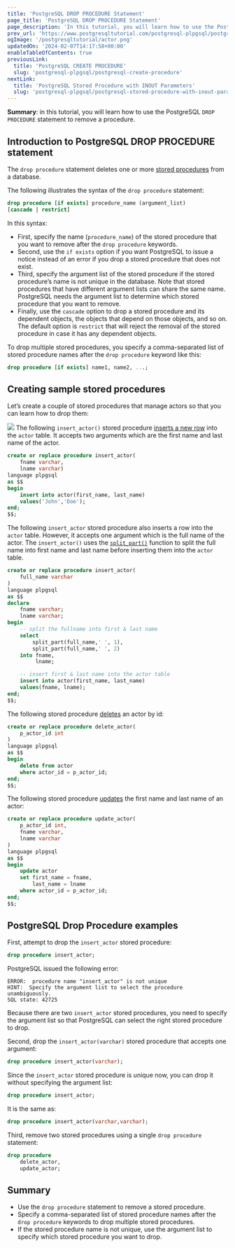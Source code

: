 ```yaml
---
title: 'PostgreSQL DROP PROCEDURE Statement'
page_title: 'PostgreSQL DROP PROCEDURE Statement'
page_description: 'In this tutorial, you will learn how to use the PostgreSQL DROP PROCEDURE statement to remove a procedure.'
prev_url: 'https://www.postgresqltutorial.com/postgresql-plpgsql/postgresql-drop-procedure/'
ogImage: '/postgresqltutorial/actor.png'
updatedOn: '2024-02-07T14:17:58+00:00'
enableTableOfContents: true
previousLink:
  title: 'PostgreSQL CREATE PROCEDURE'
  slug: 'postgresql-plpgsql/postgresql-create-procedure'
nextLink:
  title: 'PostgreSQL Stored Procedure with INOUT Parameters'
  slug: 'postgresql-plpgsql/postgresql-stored-procedure-with-inout-parameters'
---
```


**Summary**: in this tutorial, you will learn how to use the PostgreSQL `DROP PROCEDURE` statement to remove a procedure.

## Introduction to PostgreSQL DROP PROCEDURE statement

The `drop procedure` statement deletes one or more [stored procedures](postgresql-create-procedure) from a database.

The following illustrates the syntax of the `drop procedure` statement:

```sql
drop procedure [if exists] procedure_name (argument_list)
[cascade | restrict]
```

In this syntax:

- First, specify the name (`procedure_name`) of the stored procedure that you want to remove after the `drop procedure` keywords.
- Second, use the `if exists` option if you want PostgreSQL to issue a notice instead of an error if you drop a stored procedure that does not exist.
- Third, specify the argument list of the stored procedure if the stored procedure’s name is not unique in the database. Note that stored procedures that have different argument lists can share the same name. PostgreSQL needs the argument list to determine which stored procedure that you want to remove.
- Finally, use the `cascade` option to drop a stored procedure and its dependent objects, the objects that depend on those objects, and so on. The default option is `restrict` that will reject the removal of the stored procedure in case it has any dependent objects.

To drop multiple stored procedures, you specify a comma\-separated list of stored procedure names after the `drop procedure` keyword like this:

```sql
drop procedure [if exists] name1, name2, ...;
```

## Creating sample stored procedures

Let’s create a couple of stored procedures that manage actors so that you can learn how to drop them:

![](/postgresqltutorial/actor.png)
The following `insert_actor()` stored procedure [inserts a new row](../postgresql-tutorial/postgresql-insert) into the `actor` table. It accepts two arguments which are the first name and last name of the actor.

```sql
create or replace procedure insert_actor(
	fname varchar,
	lname varchar)
language plpgsql
as $$
begin
	insert into actor(first_name, last_name)
	values('John','Doe');
end;
$$;
```

The following `insert_actor` stored procedure also inserts a row into the `actor` table. However, it accepts one argument which is the full name of the actor. The `insert_actor()` uses the [`split_part()`](../postgresql-string-functions/postgresql-split_part) function to split the full name into first name and last name before inserting them into the `actor` table.

```sql
create or replace procedure insert_actor(
	full_name varchar
)
language plpgsql
as $$
declare
	fname varchar;
	lname varchar;
begin
	-- split the fullname into first & last name
	select
		split_part(full_name,' ', 1),
		split_part(full_name,' ', 2)
	into fname,
	     lname;

	-- insert first & last name into the actor table
	insert into actor(first_name, last_name)
	values(fname, lname);
end;
$$;
```

The following stored procedure [deletes](../postgresql-tutorial/postgresql-delete) an actor by id:

```sql
create or replace procedure delete_actor(
	p_actor_id int
)
language plpgsql
as $$
begin
	delete from actor
	where actor_id = p_actor_id;
end;
$$;
```

The following stored procedure [updates](../postgresql-tutorial/postgresql-update) the first name and last name of an actor:

```sql
create or replace procedure update_actor(
	p_actor_id int,
	fname varchar,
	lname varchar
)
language plpgsql
as $$
begin
	update actor
	set first_name = fname,
	    last_name = lname
	where actor_id = p_actor_id;
end;
$$;
```

## PostgreSQL Drop Procedure examples

First, attempt to drop the `insert_actor` stored procedure:

```sql
drop procedure insert_actor;
```

PostgreSQL issued the following error:

```shell
ERROR:  procedure name "insert_actor" is not unique
HINT:  Specify the argument list to select the procedure unambiguously.
SQL state: 42725
```

Because there are two `insert_actor` stored procedures, you need to specify the argument list so that PostgreSQL can select the right stored procedure to drop.

Second, drop the `insert_actor(varchar)` stored procedure that accepts one argument:

```sql
drop procedure insert_actor(varchar);
```

Since the `insert_actor` stored procedure is unique now, you can drop it without specifying the argument list:

```sql
drop procedure insert_actor;
```

It is the same as:

```sql
drop procedure insert_actor(varchar,varchar);
```

Third, remove two stored procedures using a single `drop procedure` statement:

```sql
drop procedure
	delete_actor,
	update_actor;
```

## Summary

- Use the `drop procedure` statement to remove a stored procedure.
- Specify a comma\-separated list of stored procedure names after the `drop procedure` keywords to drop multiple stored procedures.
- If the stored procedure name is not unique, use the argument list to specify which stored procedure you want to drop.
